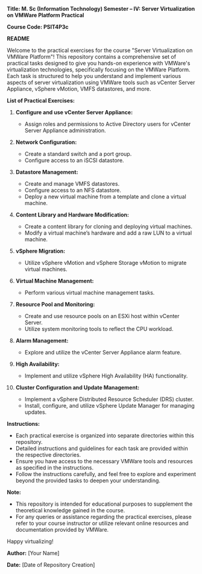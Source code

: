 **Title: M. Sc (Information Technology) Semester – IV: Server Virtualization on VMWare Platform Practical**

**Course Code: PSIT4P3c**

**README**

Welcome to the practical exercises for the course "Server Virtualization on VMWare Platform"! This repository contains a comprehensive set of practical tasks designed to give you hands-on experience with VMWare's virtualization technologies, specifically focusing on the VMWare Platform. Each task is structured to help you understand and implement various aspects of server virtualization using VMWare tools such as vCenter Server Appliance, vSphere vMotion, VMFS datastores, and more.

**List of Practical Exercises:**

1. **Configure and use vCenter Server Appliance:**
   - Assign roles and permissions to Active Directory users for vCenter Server Appliance administration.

2. **Network Configuration:**
   - Create a standard switch and a port group.
   - Configure access to an iSCSI datastore.

3. **Datastore Management:**
   - Create and manage VMFS datastores.
   - Configure access to an NFS datastore.
   - Deploy a new virtual machine from a template and clone a virtual machine.

4. **Content Library and Hardware Modification:**
   - Create a content library for cloning and deploying virtual machines.
   - Modify a virtual machine’s hardware and add a raw LUN to a virtual machine.

5. **vSphere Migration:**
   - Utilize vSphere vMotion and vSphere Storage vMotion to migrate virtual machines.

6. **Virtual Machine Management:**
   - Perform various virtual machine management tasks.

7. **Resource Pool and Monitoring:**
   - Create and use resource pools on an ESXi host within vCenter Server.
   - Utilize system monitoring tools to reflect the CPU workload.

8. **Alarm Management:**
   - Explore and utilize the vCenter Server Appliance alarm feature.

9. **High Availability:**
   - Implement and utilize vSphere High Availability (HA) functionality.

10. **Cluster Configuration and Update Management:**
    - Implement a vSphere Distributed Resource Scheduler (DRS) cluster.
    - Install, configure, and utilize vSphere Update Manager for managing updates.

**Instructions:**

- Each practical exercise is organized into separate directories within this repository.
- Detailed instructions and guidelines for each task are provided within the respective directories.
- Ensure you have access to the necessary VMWare tools and resources as specified in the instructions.
- Follow the instructions carefully, and feel free to explore and experiment beyond the provided tasks to deepen your understanding.

**Note:**
- This repository is intended for educational purposes to supplement the theoretical knowledge gained in the course.
- For any queries or assistance regarding the practical exercises, please refer to your course instructor or utilize relevant online resources and documentation provided by VMWare.

Happy virtualizing!

**Author:** [Your Name]

**Date:** [Date of Repository Creation]
